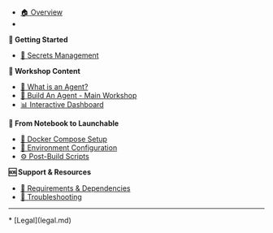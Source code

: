 
* [🏠 Overview](workshop_overview.md)
* 

**🚀 Getting Started**
* [🔑 Secrets Management](secrets_management.md)

**🤖 Workshop Content**
* [🤔 What is an Agent?](page_one.md)
* [🤖 Build An Agent - Main Workshop](report-generation-agent/build_an_agent_students.ipynb)
* [📊 Interactive Dashboard](report-generation-agent/voila_api_dashboard.ipynb)

**📁 From Notebook to Launchable**
* [🔗 Docker Compose Setup](report-generation-agent/compose.yaml)
* [🔧 Environment Configuration](report-generation-agent/variables.env)
* [⚙️ Post-Build Scripts](report-generation-agent/postBuild.bash)

**🆘 Support & Resources**
* [📖 Requirements & Dependencies](report-generation-agent/requirements.txt)
* [🐛 Troubleshooting](next_steps.md)
<hr>
* [Legal](legal.md)
